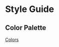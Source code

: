 # Style Guide

## Color Palette

[Colors](https://docs.google.com/document/d/13iamKKfDzaa7xYr2geFy376-u0jN-NxL8bsQxValAMU/edit?usp=sharing)